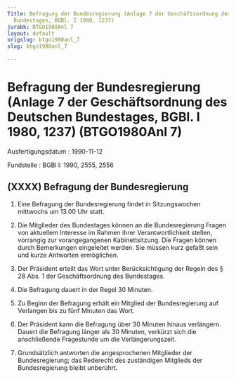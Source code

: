 ```yaml
---
Title: Befragung der Bundesregierung (Anlage 7 der Geschäftsordnung des Deutschen
  Bundestages, BGBl. I 1980, 1237)
jurabk: BTGO1980Anl 7
layout: default
origslug: btgo1980anl_7
slug: btgo1980anl_7

---
```


# Befragung der Bundesregierung (Anlage 7 der Geschäftsordnung des Deutschen Bundestages, BGBl. I 1980, 1237) (BTGO1980Anl 7)

Ausfertigungsdatum
:   1990-11-12

Fundstelle
:   BGBl I: 1990, 2555, 2556



## (XXXX) Befragung der Bundesregierung


1.  Eine Befragung der Bundesregierung findet in Sitzungswochen mittwochs
    um 13.00 Uhr statt.


2.  Die Mitglieder des Bundestages können an die Bundesregierung Fragen
    von aktuellem Interesse im Rahmen ihrer Verantwortlichkeit stellen,
    vorrangig zur vorangegangenen Kabinettsitzung. Die Fragen können durch
    Bemerkungen eingeleitet werden. Sie müssen kurz gefaßt sein und kurze
    Antworten ermöglichen.


3.  Der Präsident erteilt das Wort unter Berücksichtigung der Regeln des §
    28 Abs. 1 der Geschäftsordnung des Bundestages.


4.  Die Befragung dauert in der Regel 30 Minuten.


5.  Zu Beginn der Befragung erhält ein Mitglied der Bundesregierung auf
    Verlangen bis zu fünf Minuten das Wort.


6.  Der Präsident kann die Befragung über 30 Minuten hinaus verlängern.
    Dauert die Befragung länger als 30 Minuten, verkürzt sich die
    anschließende Fragestunde um die Verlängerungszeit.


7.  Grundsätzlich antworten die angesprochenen Mitglieder der
    Bundesregierung; das Rederecht des zuständigen Mitglieds der
    Bundesregierung bleibt unberührt.




